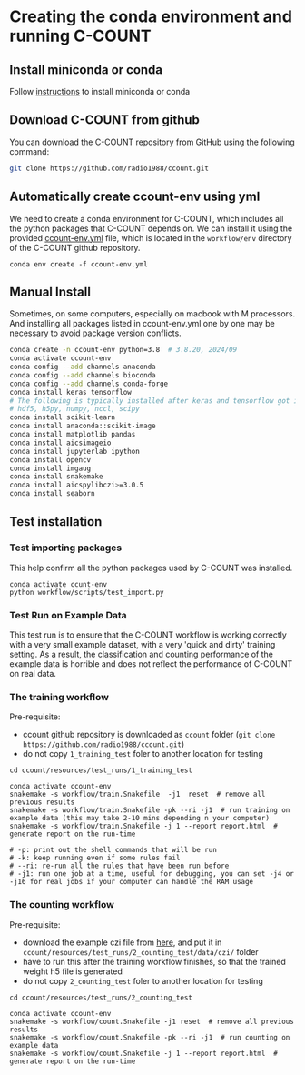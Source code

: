 # Creating the conda environment and running C-COUNT

## Install miniconda or conda

Follow [instructions](https://www.anaconda.com/docs/getting-started/miniconda/install) to install miniconda or conda


## Download C-COUNT from github
You can download the C-COUNT repository from GitHub using the following command:

```bash
git clone https://github.com/radio1988/ccount.git
```

## Automatically create ccount-env using yml

We need to create a conda environment for C-COUNT, which includes all the python packages that C-COUNT depends on.
We can install it using the provided [ccount-env.yml](https://raw.githubusercontent.com/radio1988/ccount/refs/heads/master/workflow/env/ccount-env.yml) file, which is located in the `workflow/env` directory of the C-COUNT github repository.

```commandline
conda env create -f ccount-env.yml
```


## Manual Install

Sometimes, on some computers, especially on macbook with M processors. And installing all packages listed in ccount-env.yml one by one may be necessary to avoid package version conflicts.

```bash
conda create -n ccount-env python=3.8  # 3.8.20, 2024/09
conda activate ccount-env
conda config --add channels anaconda
conda config --add channels bioconda
conda config --add channels conda-forge
conda install keras tensorflow 
# The following is typically installed after keras and tensorflow got installed
# hdf5, h5py, numpy, nccl, scipy
conda install scikit-learn  
conda install anaconda::scikit-image 
conda install matplotlib pandas
conda install aicsimageio
conda install jupyterlab ipython
conda install opencv
conda install imgaug
conda install snakemake
conda install aicspylibczi>=3.0.5 
conda install seaborn
```

## Test installation

### Test importing packages

This help confirm all the python packages used by C-COUNT was installed.

```commandline
conda activate ccunt-env
python workflow/scripts/test_import.py
```

### Test Run on Example Data

This test run is to ensure that the C-COUNT workflow is working correctly with a very small example dataset, with a very 'quick and dirty' training setting. As a result, the classification and counting performance of the example data is horrible and does not reflect the performance of C-COUNT on real data.


### The training workflow
Pre-requisite:
- ccount github repository is downloaded as `ccount` folder (`git clone https://github.com/radio1988/ccount.git`)
- do not copy `1_training_test` foler to another location for testing

```commandline
cd ccount/resources/test_runs/1_training_test

conda activate ccount-env
snakemake -s workflow/train.Snakefile  -j1  reset  # remove all previous results 
snakemake -s workflow/train.Snakefile -pk --ri -j1  # run training on example data (this may take 2-10 mins depending n your computer)
snakemake -s workflow/train.Snakefile -j 1 --report report.html  # generate report on the run-time

# -p: print out the shell commands that will be run
# -k: keep running even if some rules fail
# --ri: re-run all the rules that have been run before
# -j1: run one job at a time, useful for debugging, you can set -j4 or -j16 for real jobs if your computer can handle the RAM usage
```

###  The counting workflow
Pre-requisite: 
- download the example czi file from [here](https://www.dropbox.com/scl/fi/1zqazamukd5i69ers9mns/1unitEpo_1-Stitching-01.czi?rlkey=z1mxzxdk1tr4si2buxhk5kkyk&dl=0), and put it in `ccount/resources/test_runs/2_counting_test/data/czi/` folder
- have to run this after the training workflow finishes, so that the trained weight h5 file is generated
- do not copy `2_counting_test` foler to another location for testing

```commandline
cd ccount/resources/test_runs/2_counting_test

conda activate ccount-env
snakemake -s workflow/count.Snakefile -j1 reset  # remove all previous results
snakemake -s workflow/count.Snakefile -pk --ri -j1  # run counting on example data
snakemake -s workflow/count.Snakefile -j 1 --report report.html  # generate report on the run-time
```
